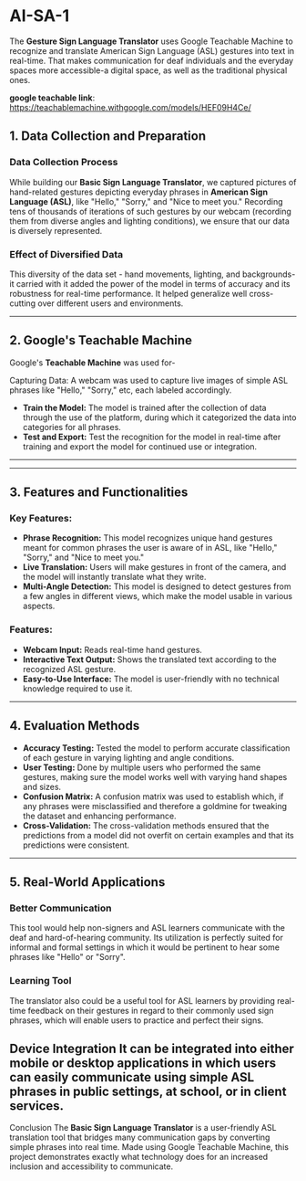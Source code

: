 # AI-SA-1
The **Gesture Sign Language Translator** uses Google Teachable Machine to recognize and translate American Sign Language (ASL) gestures into text in real-time. That makes communication for deaf individuals and the everyday spaces more accessible-a digital space, as well as the traditional physical ones.

**google teachable link**: https://teachablemachine.withgoogle.com/models/HEF09H4Ce/

## 1. Data Collection and Preparation

### Data Collection Process
While building our **Basic Sign Language Translator**, we captured pictures of hand-related gestures depicting everyday phrases in **American Sign Language (ASL)**, like "Hello," "Sorry," and "Nice to meet you." Recording tens of thousands of iterations of such gestures by our webcam (recording them from diverse angles and lighting conditions), we ensure that our data is diversely represented.

### Effect of Diversified Data
This diversity of the data set - hand movements, lighting, and backgrounds-it carried with it added the power of the model in terms of accuracy and its robustness for real-time performance. It helped generalize well cross-cutting over different users and environments.

---

## 2. Google's Teachable Machine

Google's **Teachable Machine** was used for-

Capturing Data: A webcam was used to capture live images of simple ASL phrases like "Hello," "Sorry," etc, each labeled accordingly.
- **Train the Model:** The model is trained after the collection of data through the use of the platform, during which it categorized the data into categories for all phrases.
- **Test and Export:** Test the recognition for the model in real-time after training and export the model for continued use or integration.
---
---
## 3. Features and Functionalities
### Key Features:
- **Phrase Recognition:** This model recognizes unique hand gestures meant for common phrases the user is aware of in ASL, like "Hello," "Sorry," and "Nice to meet you."
- **Live Translation:** Users will make gestures in front of the camera, and the model will instantly translate what they write.
- **Multi-Angle Detection:** This model is designed to detect gestures from a few angles in different views, which make the model usable in various aspects.
### Features:
- **Webcam Input:** Reads real-time hand gestures.
- **Interactive Text Output:** Shows the translated text according to the recognized ASL gesture.
- **Easy-to-Use Interface:** The model is user-friendly with no technical knowledge required to use it.

---

## 4. Evaluation Methods

- **Accuracy Testing:** Tested the model to perform accurate classification of each gesture in varying lighting and angle conditions.
- **User Testing:** Done by multiple users who performed the same gestures, making sure the model works well with varying hand shapes and sizes.
- **Confusion Matrix:** A confusion matrix was used to establish which, if any phrases were misclassified and therefore a goldmine for tweaking the dataset and enhancing performance.
- **Cross-Validation:** The cross-validation methods ensured that the predictions from a model did not overfit on certain examples and that its predictions were consistent.

---

## 5. Real-World Applications

### Better Communication
This tool would help non-signers and ASL learners communicate with the deaf and hard-of-hearing community. Its utilization is perfectly suited for informal and formal settings in which it would be pertinent to hear some phrases like "Hello" or "Sorry".

### Learning Tool
The translator also could be a useful tool for ASL learners by providing real-time feedback on their gestures in regard to their commonly used sign phrases, which will enable users to practice and perfect their signs.

Device Integration
It can be integrated into either mobile or desktop applications in which users can easily communicate using simple ASL phrases in public settings, at school, or in client services.
---

Conclusion
The **Basic Sign Language Translator** is a user-friendly ASL translation tool that bridges many communication gaps by converting simple phrases into real time. Made using Google Teachable Machine, this project demonstrates exactly what technology does for an increased inclusion and accessibility to communicate.
